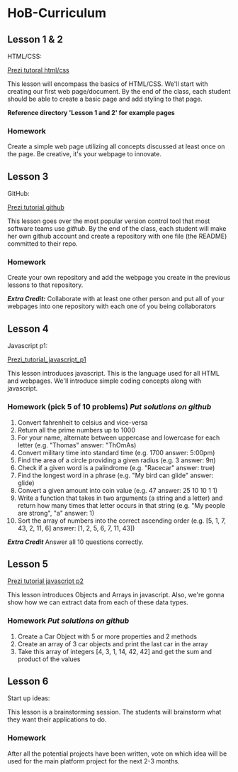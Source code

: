 # HoB-Curriculum

## Lesson 1 & 2

HTML/CSS:

[Prezi tutoral html/css](https://prezi.com/g-o757zrsosl/htmlcss/)

This lesson will encompass the basics of HTML/CSS. We'll start with
creating our first web page/document. By the end of the class, each 
student should be able to create a basic page and add styling to 
that page.

**Reference directory 'Lesson 1 and 2' for example pages**

### Homework

Create a simple web page utilizing all concepts discussed at least
once on the page. Be creative, it's your webpage to innovate.

## Lesson 3

GitHub:

[Prezi tutorial github](https://prezi.com/kkyzeq7mtkqj/github/)

This lesson goes over the most popular version control tool that most software teams use 
*github*. By the end of the class, each student will make her own github account
and create a repository with one file (the README) committed to their repo.

### Homework

Create your own repository and add the webpage you create in 
the previous lessons to that repository.

***Extra Credit:*** Collaborate with at least one other person and 
put all of your webpages into one repository with each one of you
being collaborators

## Lesson 4

Javascript p1:

[Prezi_tutorial_javascript_p1](https://prezi.com/hpntfpsmbtos/javascript-part-1/)

This lesson introduces javascript. This is the language used for 
all HTML and webpages. We'll introduce simple coding concepts
along with javascript.

### Homework (pick 5 of 10 problems) *Put solutions on github*

1. Convert fahrenheit to celsius and vice-versa
2. Return all the prime numbers up to 1000
3. For your name, alternate between uppercase and lowercase for each letter
(e.g. "Thomas" answer: "ThOmAs)
4. Convert military time into standard time (e.g. 1700 answer: 5:00pm)
5. Find the area of a circle providing a given radius 
(e.g. 3 answer: 9π)
6. Check if a given word is a palindrome (e.g. "Racecar" answer: true)
7. Find the longest word in a phrase (e.g. "My bird can glide" 
answer: glide)
8. Convert a given amount into coin value (e.g. 47 answer: 25 10 10 1 1)
9. Write a function that takes in two arguments (a string and a letter)
and return how many times that letter occurs in that string
(e.g. "My people are strong", "a" answer: 1)
10. Sort the array of numbers into the correct ascending order
(e.g. [5, 1, 7, 43, 2, 11, 6] answer: [1, 2, 5, 6, 7, 11, 43])

***Extra Credit*** Answer all 10 questions correctly.

## Lesson 5

[Prezi tutorial javascript p2](https://prezi.com/_izepv8c0ghh/javascript-p2/)

This lesson introduces Objects and Arrays in javascript. Also, we're gonna
show how we can extract data from each of these data types.


### Homework *Put solutions on github*

1. Create a Car Object with 5 or more properties and 2 methods
2. Create an array of 3 car objects and print the last car in the array
3. Take this array of integers [4, 3, 1, 14, 42, 42] and get the sum and product of 
the values

## Lesson 6

Start up ideas:

This lesson is a brainstorming session. The students will brainstorm what they want their
applications to do. 

### Homework

After all the potential projects have been written, vote on which idea will be used
for the main platform project for the next 2-3 months.